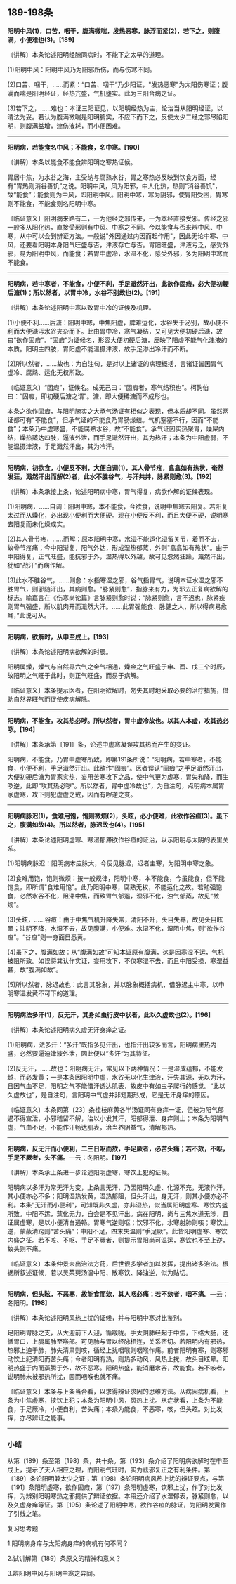 ## 189-198条

**阳明中风(1)，口苦，咽干，腹满微喘，发热恶寒，脉浮而紧(2)，若下之，则腹满，小便难也(3)。[189]**

〔讲解〕本条论述阳明经腑同病时，不能下之太早的道理。

(1)阳明中风：阳明中风乃为阳邪所伤，而与伤寒不同。

(2)口苦、咽干，……而紧：“口苦、咽干”乃少阳证，"发热恶寒"为太阳伤寒证；腹满而喘是阳明经证，经热亢盛，气机壅实。此为三阳合病之证。

(3)若下之，……难也：本证三阳证见，以阳明经热为主，论治当从阳明经证，以清法为妥。若认为腹满微喘是阳明腑实，不应下而下之，反使太少二经之邪尽陷阳明，则腹满益增，津伤液耗，而小便困难。

------

**阳明病，若能食名中风；不能食，名中寒。[190]**

〔讲解〕本条以能食不能食辨阳明之寒热证候。

胃居中焦，为水谷之海，主受纳与腐熟水谷，胃之寒热必反映到饮食方面，经有“胃热则消谷善饥”之说。阳明中风，风为阳邪，中人化热，热则“消谷善饥"，故“能食”；能食则为中风，即阳明中风。阳明中寒，寒为阴邪，使胃阳受困，胃寒则不能食，不能食则名阳明中寒。

〔临证意义〕阳明病来路有二，一为他经之邪传来，一为本经直接受邪。传经之邪一般多从阳化热，直接受邪则有中风、中寒之不同。今以能食与否来辨中风、中寒，从中可以会到辨证方法。一般说"外因通过内因而起作用"，因此无论中寒、中风，还要看阳明本身阳气旺盛与否，津液存亡与否。胃阳旺盛，津液亏乏，感受外邪，易为阳明中风，而能食；若胃中虚冷，水湿不化，感受外邪，多为阳明中寒而不能食。

------

**阳明病，若中寒者，不能食，小便不利，手足濈然汗出，此欲作固瘕，必大便初鞕后溏(1)；所以然者，以胃中冷，水谷不别故也(2)。[191]**

〔讲解〕本条论述阳明中寒以致胃中冷的证候及机理。

(1)小便不利……后溏：阳明中寒，中焦阳虚，脾难运化，水谷失于泌别，故小便不利而大便溏泻水谷夹杂而下。此由胃中冷，寒气凝结，又可见大便初硬后溏，故曰“欲作固瘕”。“固瘕”为证候名，形容大便初硬后溏，反映了阳虚不能气化津液的本质。阳明主四肢，胃阳虚不能温摄津液，故手足渗出冷汗而不断。

(2)所以然者，……故也：为自注句，是对以上诸证的病理概括，言诸证皆因胃气虚冷、腐熟、运化无权所致。

〔临证意义〕“固瘕”，证候名。成无己曰：“固瘕者，寒气结积也”。柯韵伯曰：“固瘕，即初硬后溏之谓"。溏，即大便稀溏而不成形也。

本条之欲作固瘕，与阳明腑实之大承气汤证有相似之表现，但本质却不同。虽然两证都可有"不能食”，但承气证的不能食乃胃肠燥结。气机窒塞不行，因而"不能食”；本条乃中虚寒盛，不能腐熟水谷，故“不能食”。承气证因实热聚胃，燥屎内结，燥热蒸达四肢，逼液外泄，而手足濈然汗出，其为热汗；本条为中阳虚弱，不能温摄津液，手足濈然汗出，其为冷汗。

------

**阳明病，初欲食，小便反不利，大便自调(1)，其人骨节疼，翕翕如有热状，奄然发狂，濈然汗出而解(2)者，此水不胜谷气，与汗共并，脉紧则愈(3)。[192]**

〔讲解〕本条承接上条，论述阳明病中寒，胃气得复，病欲作解的证候表现。

(1)阳明病，……自调：阳明中寒，本不能食，今欲食，说明中焦寒去阳复。若阳复太过而从燥化，必出现小便利而大便硬。现在小便反不利，而且大便不硬，说明寒去阳复而未化燥成实。

(2)其人骨节疼，……而解：原本阳明中寒，水湿不能运化湿留关节，着而不去，故骨节疼痛；今中阳渐复，阳气外达，形成湿热郁蒸，外则"翕翕如有热状"。由于中阳得复，正气旺盛，能抗邪于外，湿热得以外越，故可见忽然狂躁，濈然汗出，犹如“战汗”而病作解。

(3)此水不胜谷气，……则愈：水指寒湿之邪，谷气指胃气，说明本证水湿之邪不胜胃气，则邪随汗出，其病则愈。"脉紧则愈”，指脉来有力，为邪去正复病欲解的标志。喻嘉言在《伤寒尚论篇》言脉紧则愈时说：“脉紧则愈，言不迟也，脉紧疾则胃气强盛，所以肌肉开而濈然大汗。……此胃强能食、脉健之人，所以得病易愈耳，”此说可从。

------

**阳明病，欲解时，从申至戌上。[193]**

〔讲解〕本条论述阳明病欲解的时辰。

阳明属燥，燥气与自然界六气之金气相通，燥金之气旺盛于申、酉、戌三个时辰，故阳明之气旺于此时，则正气旺盛，而易于病解。

〔临证意义〕本条提示医者，在阳明欲解时，勿失其时地采取必要的治疗措施，借助自然界旺气而促使疾病解除。

------

**阳明病，不能食，攻其热必哕。所以然者，胃中虚冷故也。以其人本虚，攻其热必哕。[194]**

〔讲解〕本条承第〔191〕条，论述中虚寒凝误攻其热而产生的变证。

阳明病，不能食，乃胃中虚寒所致，即第191条所说：“阳明病，若中寒者，不能食，小便不利，手足濈然汗出。此欲作“固瘕”。医者误认“固瘕”之手足濈然汗出，大便初硬后溏为胃家实热，妄用苦寒攻下之品，使中气更为虚寒，胃失和降，而生哕逆，此即“攻其热必哕”。所以然者，胃中虚冷故也”，为自注句，点明病本属胃家虚寒，攻下则犯虚虚之戒，因而有哕逆之变。

------

**阳明病脉迟(1)，食难用饱，饱则微烦(2)，头眩，必小便难，此欲作谷疸(3)。虽下之，腹满如故(4)。所以然者，脉迟故也(4)。[195]**

〔讲解〕本条论述阳明虚寒、寒湿郁滞欲作谷疸的证治，以示阳明与太阴的表里关系。

(1)阳明病脉迟：阳明病本应脉大，今反见脉迟，迟者主寒，为阳明中寒之象。

(2)食难用饱，饱则微烦：按一般规律，阳明中寒，本不能食，今虽能食，但不能饱食，即所谓"食难用饱"。此乃阳明中寒，腐熟无权，不能运化之故。若勉强饱食，必然水谷不化，阻滞中焦，而致胃气郁遏，湿邪不化，浊气郁蒸，故见“微烦”。

(3)头眩，……谷疸：由于中焦气机升降失常，清阳不升，头目失养，故见头目眩晕；浊阴不降，水湿不去，故见腹满，小便难。水湿不化，湿阻中焦，则“欲作谷疸”。“谷疸”则一身面目悉黄。

(4)虽下之，腹满如故：从“腹满如故”可知本证原有腹满，这是因寒湿不运，气机被阻所致。如误将其认作实证，妄用攻下，不仅寒湿不去，而且中阳受损，寒湿益甚，故“腹满如故”。

(5)所以然者，脉迟故也：此言其脉象，并以脉象概括病机，借脉迟主中寒，以申明寒湿发黄不可下的道理。

------

**阳明病法多汗(1)，反无汗，其身如虫行皮中状者，此以久虚故也(2)。[196]**

〔讲解〕本条论述阳明病久虚无汗身痒之证。

(1)阳明病，法多汗：“多汗”既指多见汗出，也指汗出较多而言，阳明病里热内盛，必然要逼迫津液外泄，因此便以“多汗“为其特征。

(2)反无汗，……故也：阳明病无汗，常见以下两种情况：一是湿成蕴郁，不能发越，而必发黄；一是本条因阳明中虚，水谷无以化生津液，汗失其源，无以为汗，且因气血不足，阳明之气不能借汗透达肌表，故皮中有如虫子爬行的感觉。“此以久虚故也”，是自注句，言阳明中气虚并非短期形成，它是无汗身痒的原因。

〔临证意义〕本条同第〔23〕条桂枝麻黄各半汤证同有身痒一证，但彼为阳气郁遏不得宣泄，小邪稽留不解，治以小发其汗，阳郁得泄、身痒则止；本条为阳明气虚，气血不足，不能作汗畅达肌表，治当养阴益气，清解郁热。

------

**阳明病，反无汗而小便利，二三日呕而欬，手足厥者，必苦头痛；若不欬，不呕，手足不厥者，头不痛。**—云：冬阳明。**[197]**

〔讲解〕本条承上条进一步论述阳明虚寒，寒饮上犯的证候。

阳明病以多汗为常无汗为变，上条言无汗，乃因阳明久虚、化源不充，无液作汗，其小便亦必不多；阳明湿热发黄，湿热郁阻，但头汗出，身无汗，则其小便亦必不利。本条”无汗而小便利”，可知既非久虚，亦非湿热，似当属阳明虚寒、寒饮内盛所致。中阳不运，蒸化无力，自会是不见汗出。病在阳明，尚与三焦水道无涉，且证属虚寒，是以小便清白通畅。胃寒气逆则呕；饮邪不化，水寒射肺则咳；寒饮上逆，蒙蔽清窍则“苦头痛”；中阳不足，四末失温则“手足厥”。此皆阳明虚寒、寒饮内盛之征。若不咳、不呕、手足不厥者，则提示胃阳尚可温运，寒饮也不至上逆，故头则不痛。

〔临证意义〕本条仲景未出治法方药，后世很多学者加以发挥，提出诸多治法。根据所叙述证候，若以吴茱萸汤温中阳、散寒饮、降浊逆，似为贴切。

------

**阳明病，但头眩，不恶寒，故能食而欬，其人咽必痛；若不欬者，咽不痛。**—云：冬阳明。**[198]**

〔讲解〕本条论述阳明风热上扰的证候，并与阳明中寒对比鉴别。

足阳明胃脉之支，从大迎前下人迎，循喉咙。手太阴肺经起于中焦，下络大肠，还循胃口，上膈属肺至喉部。可见肺与胃以经脉相连，关系密切。若阳明内有邪热，热邪上迫于肺，肺失清肃则咳，循经上扰咽喉则咽喉作痛。前者阳明有寒，则寒邪动饮上犯清阳而苦头痛；今者阳明有热，则热多动风，风热上扰，故头目眩晕。阳明热盛于内而蒸腾于外，故不恶寒。阳明热盛，能消磨水谷，故能食。若不咳者，说明肺未被邪热所扰，因而咽喉也就不痛。

〔临证意义〕本条与上条当合看，以求得辨证求因的思维方法。从病因病机看，上条为中焦虚寒，挟饮上犯；本条为阳明中风，风热上扰。从症状看，上条为不能食，手足厥冷，小便自利，苦头痛；本条为能食，不恶寒，咳，但头眩。对比发挥，亦尽辨证之能事。

------

### **小结**

从第〔189〕条至第〔198〕条，共十条。第〔193〕条介绍了阳明病欲解时在申至戌上，提示了天人相应之理，而阳明气旺时，实为祛邪复正之有利条件。第〔189〕条论阳明兼太少之证；第〔198〕条论阳明病风热上扰的辨证要点，与第〔191〕条阳明虚寒，欲作固瘕，第〔197〕条阳明虚寒，饮邪上扰，作了对比发挥，为辨别阳明寒热之邪提供了辨证依据。本段还介绍了水湿郁表，脉紧则愈，以及久虚身痒等证。第〔195〕条论述了阳明中寒，欲作谷疸的脉证，为阳明发黄作了引线之笔。

复习思考题

1.阳明病身痒与太阳病身痒的病机有何不同？

2.试讲解第〔189〕条原文的精神和意义？

3.辨阳明中风与阳明中寒之异同。


